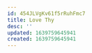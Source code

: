 ```yaml
---
id: 454JLVgKv61f5rRuhFmc7
title: Love Thy
desc: ''
updated: 1639759645941
created: 1639759645941
---
```



